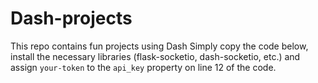 # Dash-projects
This repo contains fun projects using Dash
Simply copy the code below, install the necessary libraries (flask-socketio, dash-socketio, etc.) and assign `your-token` to the `api_key` property on line 12 of the code.
